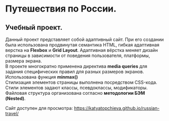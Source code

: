 # Путешествия по России.
## Учебный проект.
Данный проект представляет собой адаптивный сайт. При его создании была использована продвинутая семантика HTML, гибкая адаптивная верстка на __Flexbox__ и __Grid Layout__.  Адаптивная вёрстка меняет дизайн страницы в зависимости от поведения пользователя, платформы, размера экрана.  
В проекте многократно применена директива __media queries__ для задания специфических правил для разных размеров экранов. Использована функция __minmax()__  
Стилизация элементов страницы выполнена посредством CSS-кода. Стили элементов задают классы, псевдоклассы, модификаторы. 
Файловая структура организована согласно __методологии БЭМ (Nested)__.

Сайт доступен для просмотра: https://katyatopchieva.github.io/russian-travel/